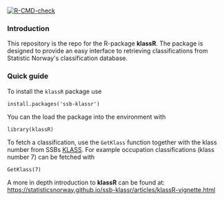 <!-- badges: start -->

[![R-CMD-check](https://github.com/statisticsnorway/ssb-klassr/workflows/R-CMD-check/badge.svg)](https://github.com/statisticsnorway/ssb-klassr/actions)

<!-- badges: end -->

### Introduction

This repository is the repo for the R-package **klassR**. The package is designed to provide an easy interface to retrieving classifications from Statistic Norway's classification database.

### Quick guide

To install the `klassR` package use

    install.packages('ssb-klassr')

You can the load the package into the environment with

    library(klassR)

To fetch a classification, use the `GetKlass` function together with the klass number from SSBs [KLASS](https://www.ssb.no/klass/). For example occupation classifications (klass number 7) can be fetched with

    GetKlass(7)

A more in depth introduction to **klassR** can be found at: <https://statisticsnorway.github.io/ssb-klassr/articles/klassR-vignette.html>
